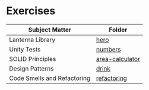 # Exercises

| Subject Matter              | Folder                              |
|-----------------------------|-------------------------------------|
| Lanterna Library            | [hero](hero/)                       |
| Unity Tests                 | [numbers](numbers/)                 |
| SOLID Principles            | [area-calculator](area-calculator/) |
| Design Patterns             | [drink](drink/)                     |
| Code Smells and Refactoring | [refactoring](refactoring/)         |
